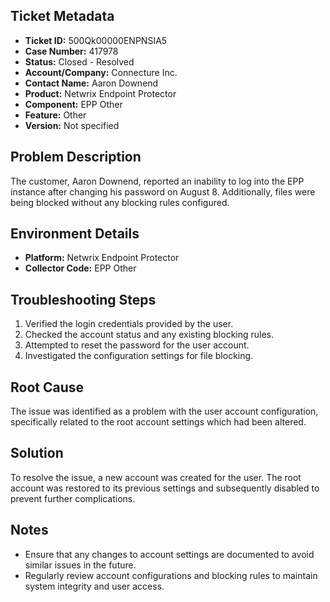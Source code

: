 ## Ticket Metadata
- **Ticket ID:** 500Qk00000ENPNSIA5
- **Case Number:** 417978
- **Status:** Closed - Resolved
- **Account/Company:** Connecture Inc.
- **Contact Name:** Aaron Downend
- **Product:** Netwrix Endpoint Protector
- **Component:** EPP Other
- **Feature:** Other
- **Version:** Not specified

## Problem Description
The customer, Aaron Downend, reported an inability to log into the EPP instance after changing his password on August 8. Additionally, files were being blocked without any blocking rules configured.

## Environment Details
- **Platform:** Netwrix Endpoint Protector
- **Collector Code:** EPP Other

## Troubleshooting Steps
1. Verified the login credentials provided by the user.
2. Checked the account status and any existing blocking rules.
3. Attempted to reset the password for the user account.
4. Investigated the configuration settings for file blocking.

## Root Cause
The issue was identified as a problem with the user account configuration, specifically related to the root account settings which had been altered.

## Solution
To resolve the issue, a new account was created for the user. The root account was restored to its previous settings and subsequently disabled to prevent further complications.

## Notes
- Ensure that any changes to account settings are documented to avoid similar issues in the future.
- Regularly review account configurations and blocking rules to maintain system integrity and user access.